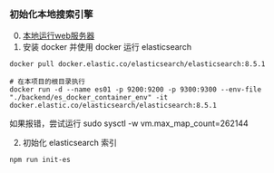 ### 初始化本地搜索引擎
0. [本地运行web服务器](./local.md)
1. 安装 docker 并使用 docker 运行 elasticsearch

```
docker pull docker.elastic.co/elasticsearch/elasticsearch:8.5.1

# 在本项目的根目录执行
docker run -d --name es01 -p 9200:9200 -p 9300:9300 --env-file "./backend/es_docker_container_env" -it docker.elastic.co/elasticsearch/elasticsearch:8.5.1
```

如果报错，尝试运行 sudo sysctl -w vm.max_map_count=262144

2. 初始化 elasticsearch 索引

```
npm run init-es
```
